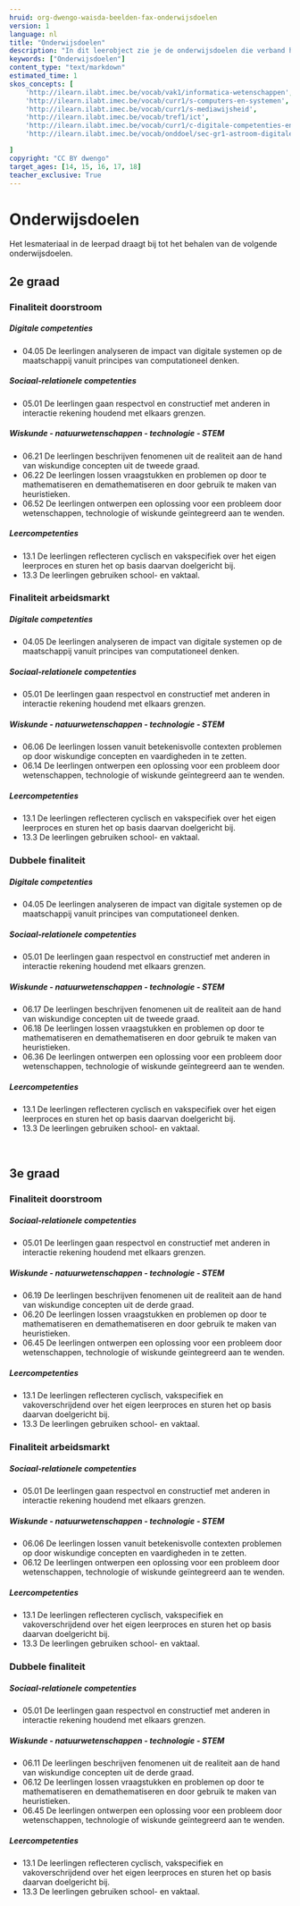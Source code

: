 ```yaml
---
hruid: org-dwengo-waisda-beelden-fax-onderwijsdoelen
version: 1
language: nl
title: "Onderwijsdoelen"
description: "In dit leerobject zie je de onderwijsdoelen die verband houden met het materiaal uit dit leerpad."
keywords: ["Onderwijsdoelen"]
content_type: "text/markdown"
estimated_time: 1
skos_concepts: [
    'http://ilearn.ilabt.imec.be/vocab/vak1/informatica-wetenschappen', 
    'http://ilearn.ilabt.imec.be/vocab/curr1/s-computers-en-systemen',
    'http://ilearn.ilabt.imec.be/vocab/curr1/s-mediawijsheid',
    'http://ilearn.ilabt.imec.be/vocab/tref1/ict',
    'http://ilearn.ilabt.imec.be/vocab/curr1/c-digitale-competenties-en-mediawijsheid',
    'http://ilearn.ilabt.imec.be/vocab/onddoel/sec-gr1-astroom-digitale-competenties-en-mediawijsheid-4.5',

]
copyright: "CC BY dwengo"
target_ages: [14, 15, 16, 17, 18]
teacher_exclusive: True
---
```


# Onderwijsdoelen

Het lesmateriaal in de leerpad draagt bij tot het behalen van de volgende onderwijsdoelen.

## 2e graad

### Finaliteit doorstroom

##### Digitale competenties
* 04.05 De leerlingen analyseren de impact van digitale systemen op de maatschappij vanuit principes van computationeel denken.
##### Sociaal-relationele competenties
* 05.01 De leerlingen gaan respectvol en constructief met anderen in interactie rekening houdend met elkaars grenzen.
##### Wiskunde - natuurwetenschappen - technologie - STEM
* 06.21 De leerlingen beschrijven fenomenen uit de realiteit aan de hand van wiskundige concepten uit de tweede graad.
* 06.22 De leerlingen lossen vraagstukken en problemen op door te mathematiseren en demathematiseren en door gebruik te maken van heuristieken.
* 06.52 De leerlingen ontwerpen een oplossing voor een probleem door wetenschappen, technologie of wiskunde geïntegreerd aan te wenden.
##### Leercompetenties
* 13.1 De leerlingen reflecteren cyclisch en vakspecifiek over het eigen leerproces en sturen het op basis daarvan doelgericht bij.
* 13.3 De leerlingen gebruiken school- en vaktaal.

### Finaliteit arbeidsmarkt

##### Digitale competenties
* 04.05 De leerlingen analyseren de impact van digitale systemen op de maatschappij vanuit principes van computationeel denken.
##### Sociaal-relationele competenties
* 05.01 De leerlingen gaan respectvol en constructief met anderen in interactie rekening houdend met elkaars grenzen.
##### Wiskunde - natuurwetenschappen - technologie - STEM
* 06.06 De leerlingen lossen vanuit betekenisvolle contexten problemen op door wiskundige concepten en vaardigheden in te zetten.
* 06.14 De leerlingen ontwerpen een oplossing voor een probleem door wetenschappen, technologie of wiskunde geïntegreerd aan te wenden.
##### Leercompetenties
* 13.1 De leerlingen reflecteren cyclisch en vakspecifiek over het eigen leerproces en sturen het op basis daarvan doelgericht bij.
* 13.3 De leerlingen gebruiken school- en vaktaal.

### Dubbele finaliteit

##### Digitale competenties
* 04.05 De leerlingen analyseren de impact van digitale systemen op de maatschappij vanuit principes van computationeel denken.
##### Sociaal-relationele competenties
* 05.01 De leerlingen gaan respectvol en constructief met anderen in interactie rekening houdend met elkaars grenzen.
##### Wiskunde - natuurwetenschappen - technologie - STEM
* 06.17 De leerlingen beschrijven fenomenen uit de realiteit aan de hand van wiskundige concepten uit de tweede graad.
* 06.18 De leerlingen lossen vraagstukken en problemen op door te mathematiseren en demathematiseren en door gebruik te maken van heuristieken.
* 06.36 De leerlingen ontwerpen een oplossing voor een probleem door wetenschappen, technologie of wiskunde geïntegreerd aan te wenden.
##### Leercompetenties
* 13.1 De leerlingen reflecteren cyclisch en vakspecifiek over het eigen leerproces en sturen het op basis daarvan doelgericht bij.
* 13.3 De leerlingen gebruiken school- en vaktaal.

<br>

## 3e graad

### Finaliteit doorstroom

##### Sociaal-relationele competenties
* 05.01 De leerlingen gaan respectvol en constructief met anderen in interactie rekening houdend met elkaars grenzen.
##### Wiskunde - natuurwetenschappen - technologie - STEM
* 06.19 De leerlingen beschrijven fenomenen uit de realiteit aan de hand van wiskundige concepten uit de derde graad.
* 06.20 De leerlingen lossen vraagstukken en problemen op door te mathematiseren en demathematiseren en door gebruik te maken van heuristieken.
* 06.45 De leerlingen ontwerpen een oplossing voor een probleem door wetenschappen, technologie of wiskunde geïntegreerd aan te wenden.
##### Leercompetenties
* 13.1 De leerlingen reflecteren cyclisch, vakspecifiek en vakoverschrijdend over het eigen leerproces en sturen het op basis daarvan doelgericht bij.
* 13.3 De leerlingen gebruiken school- en vaktaal.

### Finaliteit arbeidsmarkt

##### Sociaal-relationele competenties
* 05.01 De leerlingen gaan respectvol en constructief met anderen in interactie rekening houdend met elkaars grenzen.
##### Wiskunde - natuurwetenschappen - technologie - STEM
* 06.06 De leerlingen lossen vanuit betekenisvolle contexten problemen op door wiskundige concepten en vaardigheden in te zetten.
* 06.12 De leerlingen ontwerpen een oplossing voor een probleem door wetenschappen, technologie of wiskunde geïntegreerd aan te wenden.
##### Leercompetenties
* 13.1 De leerlingen reflecteren cyclisch, vakspecifiek en vakoverschrijdend over het eigen leerproces en sturen het op basis daarvan doelgericht bij.
* 13.3 De leerlingen gebruiken school- en vaktaal.

### Dubbele finaliteit

##### Sociaal-relationele competenties
* 05.01 De leerlingen gaan respectvol en constructief met anderen in interactie rekening houdend met elkaars grenzen.
##### Wiskunde - natuurwetenschappen - technologie - STEM
* 06.11 De leerlingen beschrijven fenomenen uit de realiteit aan de hand van wiskundige concepten uit de derde graad.
* 06.12 De leerlingen lossen vraagstukken en problemen op door te mathematiseren en demathematiseren en door gebruik te maken van heuristieken.
* 06.45 De leerlingen ontwerpen een oplossing voor een probleem door wetenschappen, technologie of wiskunde geïntegreerd aan te wenden.
##### Leercompetenties
* 13.1 De leerlingen reflecteren cyclisch, vakspecifiek en vakoverschrijdend over het eigen leerproces en sturen het op basis daarvan doelgericht bij.
* 13.3 De leerlingen gebruiken school- en vaktaal.